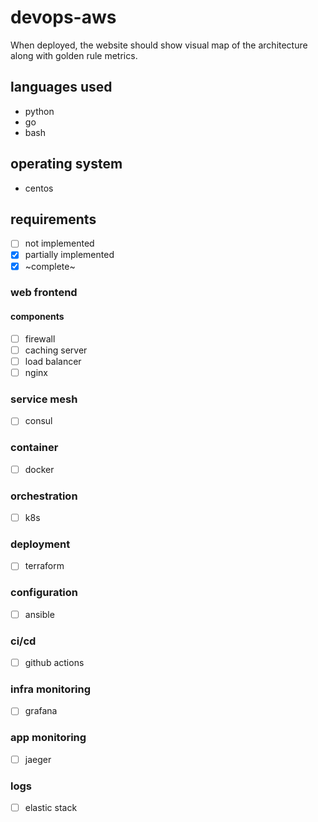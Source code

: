 # devops-aws

When deployed, the website should show visual map of the architecture along with golden rule metrics.

## languages used
- python
- go
- bash

## operating system
- centos

## requirements
- [ ] not implemented
- [x] partially implemented
- [x] ~complete~

### web frontend
#### components
- [ ] firewall
- [ ] caching server
- [ ] load balancer
- [ ] nginx

### service mesh
- [ ] consul

### container
- [ ] docker

### orchestration
- [ ] k8s

### deployment
- [ ] terraform

### configuration
- [ ] ansible

### ci/cd
- [ ] github actions

### infra monitoring
- [ ] grafana

### app monitoring
- [ ] jaeger

### logs
- [ ] elastic stack
